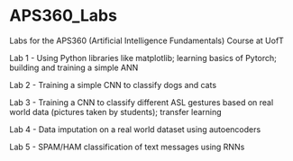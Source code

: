 # APS360_Labs
Labs for the APS360 (Artificial Intelligence Fundamentals) Course at UofT


Lab 1 - Using Python libraries like matplotlib; learning basics of Pytorch; building and training a simple ANN

Lab 2 - Training a simple CNN to classify dogs and cats

Lab 3 - Training a CNN to classify different ASL gestures based on real world data (pictures taken by students); transfer learning

Lab 4 - Data imputation on a real world dataset using autoencoders

Lab 5 - SPAM/HAM classification of text messages using RNNs
